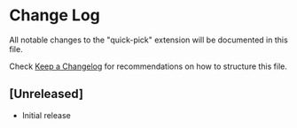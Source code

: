 # Change Log

All notable changes to the "quick-pick" extension will be documented in this file.

Check [Keep a Changelog](http://keepachangelog.com/) for recommendations on how to structure this file.

## [Unreleased]

- Initial release